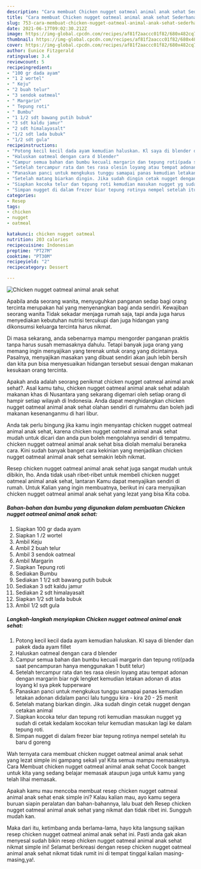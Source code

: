 ```yaml
---
description: "Cara membuat Chicken nugget oatmeal animal anak sehat Sederhana Untuk Jualan"
title: "Cara membuat Chicken nugget oatmeal animal anak sehat Sederhana Untuk Jualan"
slug: 753-cara-membuat-chicken-nugget-oatmeal-animal-anak-sehat-sederhana-untuk-jualan
date: 2021-06-17T09:02:30.212Z
image: https://img-global.cpcdn.com/recipes/af81f2aaccc01f82/680x482cq70/chicken-nugget-oatmeal-animal-anak-sehat-foto-resep-utama.jpg
thumbnail: https://img-global.cpcdn.com/recipes/af81f2aaccc01f82/680x482cq70/chicken-nugget-oatmeal-animal-anak-sehat-foto-resep-utama.jpg
cover: https://img-global.cpcdn.com/recipes/af81f2aaccc01f82/680x482cq70/chicken-nugget-oatmeal-animal-anak-sehat-foto-resep-utama.jpg
author: Eunice Fitzgerald
ratingvalue: 3.4
reviewcount: 5
recipeingredient:
- "100 gr dada ayam"
- "1 2 wortel"
- " Keju"
- "2 buah telur"
- "3 sendok oatmeal"
- " Margarin"
- " Tepung roti"
- " Bumbu"
- "1 1/2 sdt bawang putih bubuk"
- "3 sdt kaldu jamur"
- "2 sdt himalayasalt"
- "1/2 sdt lada bubuk"
- "1/2 sdt gula"
recipeinstructions:
- "Potong kecil kecil dada ayam kemudian haluskan. Kl saya di blender dan pakek dada ayam fillet"
- "Haluskan oatmeal dengan cara d blender"
- "Campur semua bahan dan bumbu kecuali margarin dan tepung roti(pada saat pencampuran hanya menggunakan 1 butit telur)"
- "Setelah tercampur rata dan tes rasa olesin loyang atau tempat adonan dengan margarin biar ngk lengket kemudian letakan adonan di atas loyang kl sya pkek tupperware"
- "Panaskan panci untuk mengkukus tunggu samapai panas kemudian letakan adonan didalam panci lalu tunggu kira - kira 20 - 25 menit"
- "Setelah matang biarkan dingin. Jika sudah dingin cetak nugget dengan cetakan animal"
- "Siapkan kocoka telur dan tepung roti kemudian masukan nugget yg sudah di cetak kedalam kocokan telur kemudian masukan lagi ke dalam tepung roti."
- "Simpan nugget di dalam frezer biar tepung rotinya nempel setelah itu baru d goreng"
categories:
- Resep
tags:
- chicken
- nugget
- oatmeal

katakunci: chicken nugget oatmeal 
nutrition: 203 calories
recipecuisine: Indonesian
preptime: "PT27M"
cooktime: "PT30M"
recipeyield: "2"
recipecategory: Dessert

---
```



![Chicken nugget oatmeal animal anak sehat](https://img-global.cpcdn.com/recipes/af81f2aaccc01f82/680x482cq70/chicken-nugget-oatmeal-animal-anak-sehat-foto-resep-utama.jpg)

Apabila anda seorang wanita, menyuguhkan panganan sedap bagi orang tercinta merupakan hal yang menyenangkan bagi anda sendiri. Kewajiban seorang  wanita Tidak sekadar menjaga rumah saja, tapi anda juga harus menyediakan kebutuhan nutrisi tercukupi dan juga hidangan yang dikonsumsi keluarga tercinta harus nikmat.

Di masa  sekarang, anda sebenarnya mampu mengorder panganan praktis tanpa harus susah memasaknya dahulu. Tetapi banyak juga orang yang memang ingin menyajikan yang terenak untuk orang yang dicintainya. Pasalnya, menyajikan masakan yang dibuat sendiri akan jauh lebih bersih dan kita pun bisa menyesuaikan hidangan tersebut sesuai dengan makanan kesukaan orang tercinta. 



Apakah anda adalah seorang penikmat chicken nugget oatmeal animal anak sehat?. Asal kamu tahu, chicken nugget oatmeal animal anak sehat adalah makanan khas di Nusantara yang sekarang digemari oleh setiap orang di hampir setiap wilayah di Indonesia. Anda dapat menghidangkan chicken nugget oatmeal animal anak sehat olahan sendiri di rumahmu dan boleh jadi makanan kesenanganmu di hari libur.

Anda tak perlu bingung jika kamu ingin menyantap chicken nugget oatmeal animal anak sehat, karena chicken nugget oatmeal animal anak sehat mudah untuk dicari dan anda pun boleh mengolahnya sendiri di tempatmu. chicken nugget oatmeal animal anak sehat bisa diolah memalui beraneka cara. Kini sudah banyak banget cara kekinian yang menjadikan chicken nugget oatmeal animal anak sehat semakin lebih nikmat.

Resep chicken nugget oatmeal animal anak sehat juga sangat mudah untuk dibikin, lho. Anda tidak usah ribet-ribet untuk membeli chicken nugget oatmeal animal anak sehat, lantaran Kamu dapat menyajikan sendiri di rumah. Untuk Kalian yang ingin membuatnya, berikut ini cara menyajikan chicken nugget oatmeal animal anak sehat yang lezat yang bisa Kita coba.

<!--inarticleads1-->

##### Bahan-bahan dan bumbu yang digunakan dalam pembuatan Chicken nugget oatmeal animal anak sehat:

1. Siapkan 100 gr dada ayam
1. Siapkan 1 /2 wortel
1. Ambil  Keju
1. Ambil 2 buah telur
1. Ambil 3 sendok oatmeal
1. Ambil  Margarin
1. Siapkan  Tepung roti
1. Sediakan  Bumbu
1. Sediakan 1 1/2 sdt bawang putih bubuk
1. Sediakan 3 sdt kaldu jamur
1. Sediakan 2 sdt himalayasalt
1. Siapkan 1/2 sdt lada bubuk
1. Ambil 1/2 sdt gula




<!--inarticleads2-->

##### Langkah-langkah menyiapkan Chicken nugget oatmeal animal anak sehat:

1. Potong kecil kecil dada ayam kemudian haluskan. Kl saya di blender dan pakek dada ayam fillet
1. Haluskan oatmeal dengan cara d blender
1. Campur semua bahan dan bumbu kecuali margarin dan tepung roti(pada saat pencampuran hanya menggunakan 1 butit telur)
1. Setelah tercampur rata dan tes rasa olesin loyang atau tempat adonan dengan margarin biar ngk lengket kemudian letakan adonan di atas loyang kl sya pkek tupperware
1. Panaskan panci untuk mengkukus tunggu samapai panas kemudian letakan adonan didalam panci lalu tunggu kira - kira 20 - 25 menit
1. Setelah matang biarkan dingin. Jika sudah dingin cetak nugget dengan cetakan animal
1. Siapkan kocoka telur dan tepung roti kemudian masukan nugget yg sudah di cetak kedalam kocokan telur kemudian masukan lagi ke dalam tepung roti.
1. Simpan nugget di dalam frezer biar tepung rotinya nempel setelah itu baru d goreng




Wah ternyata cara membuat chicken nugget oatmeal animal anak sehat yang lezat simple ini gampang sekali ya! Kita semua mampu memasaknya. Cara Membuat chicken nugget oatmeal animal anak sehat Cocok banget untuk kita yang sedang belajar memasak ataupun juga untuk kamu yang telah lihai memasak.

Apakah kamu mau mencoba membuat resep chicken nugget oatmeal animal anak sehat enak simple ini? Kalau kalian mau, ayo kamu segera buruan siapin peralatan dan bahan-bahannya, lalu buat deh Resep chicken nugget oatmeal animal anak sehat yang nikmat dan tidak ribet ini. Sungguh mudah kan. 

Maka dari itu, ketimbang anda berlama-lama, hayo kita langsung sajikan resep chicken nugget oatmeal animal anak sehat ini. Pasti anda gak akan menyesal sudah bikin resep chicken nugget oatmeal animal anak sehat nikmat simple ini! Selamat berkreasi dengan resep chicken nugget oatmeal animal anak sehat nikmat tidak rumit ini di tempat tinggal kalian masing-masing,ya!.


